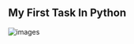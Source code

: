 ## My First Task In Python
![images](https://user-images.githubusercontent.com/66811679/90643031-ba5adf00-e250-11ea-83bf-0b668d3b5b66.png)
